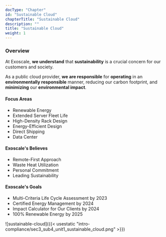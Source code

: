 ```yaml
---
docType: "Chapter"
id: "Sustainable Cloud"
chapterTitle: "Sustainable Cloud"
description: ""
title: "Sustainable Cloud"
weight: 1
---
```


### **Overview**

At Exoscale, **we understand** that **sustainability** is a crucial concern for our customers and society.

As a public cloud provider, **we are responsible** for **operating** in an **environmentally responsible** manner, reducing our carbon footprint, and **minimizing** our **environmental impact**.

#### **Focus Areas**

- Renewable Energy
- Extended Server Fleet Life
- High-Density Rack Design
- Energy-Efficient Design
- Direct Shipping
- Data Center

#### **Exoscale's Believes**

- Remote-First Approach
- Waste Heat Utilization
- Personal Commitment
- Leading Sustainability

#### **Exoscale's Goals**

- Multi-Criteria Life Cycle Assessment by 2023
- Certified Energy Management by 2024
- Impact Calculator for Our Clients by 2024
- 100% Renewable Energy by 2025

![sustainable-cloud]({{< usestatic "intro-compliance/sec3_sub4_unit1_sustainable_cloud.png" >}})


